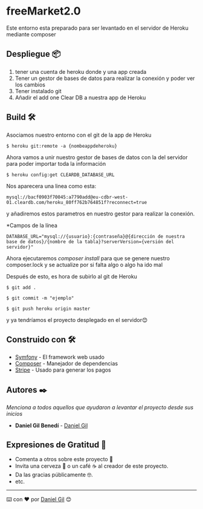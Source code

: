 # freeMarket2.0

Este entorno esta preparado para ser levantado en el servidor de Heroku mediante composer

## Despliegue 📦
1. tener una cuenta de heroku donde y una app creada
2. Tener un gestor de bases de datos para realizar la conexión y poder ver los cambios
3. Tener instalado git
4. Añadir el add one Clear DB a nuestra app de Heroku

## Build 🛠️

Asociamos nuestro entorno con el git de la app de Heroku
```
$ heroku git:remote -a {nombeappdeheroku}
```
Ahora vamos a unir nuestro gestor de bases de datos con la del servidor para poder importar toda la información

```
$ heroku config:get CLEARDB_DATABASE_URL
```
Nos aparecera una linea como esta: 
```
mysql://bacf0903f70045:a7790add@eu-cdbr-west-01.cleardb.com/heroku_80ff762b764851f?reconnect=true
```
y añadiremos estos parametros en nuestro gestor para realizar la conexión.

*Campos de la línea 
```
DATABASE_URL="mysql://{usuario}:{contraseña}@{dirección de nuestra base de datos}/{nombre de la tabla}?serverVersion={versión del servidor}"
```

Ahora ejecutaremos *composer install* para que se genere nuestro composer.lock y se actualize por si falta algo o algo ha ido mal

Después de esto, es hora de subirlo al git de Heroku 
```
$ git add .
```

```
$ git commit -m "ejemplo"
```

```
$ git push heroku origin master
```

y ya tendríamos el proyecto desplegado en el servidor😊


## Construido con 🛠️


* [Symfony](https://symfony.es) - El framework web usado
* [Composer](https://getcomposer.org/) - Manejador de dependencias
* [Stripe](https://stripe.com) - Usado para generar los pagos


## Autores ✒️

_Menciona a todos aquellos que ayudaron a levantar el proyecto desde sus inicios_

* **Daniel Gil Benedí**  - [Daniel Gil](https://danielgilbenedi.github.io/paginaDani/)



## Expresiones de Gratitud 🎁

* Comenta a otros sobre este proyecto 📢
* Invita una cerveza 🍺 o un café ☕ al creador de este proyecto. 
* Da las gracias públicamente 🤓.
* etc.



---
⌨️ con ❤️ por [Daniel Gil](https://danielgilbenedi.github.io/paginaDani/) 😊
